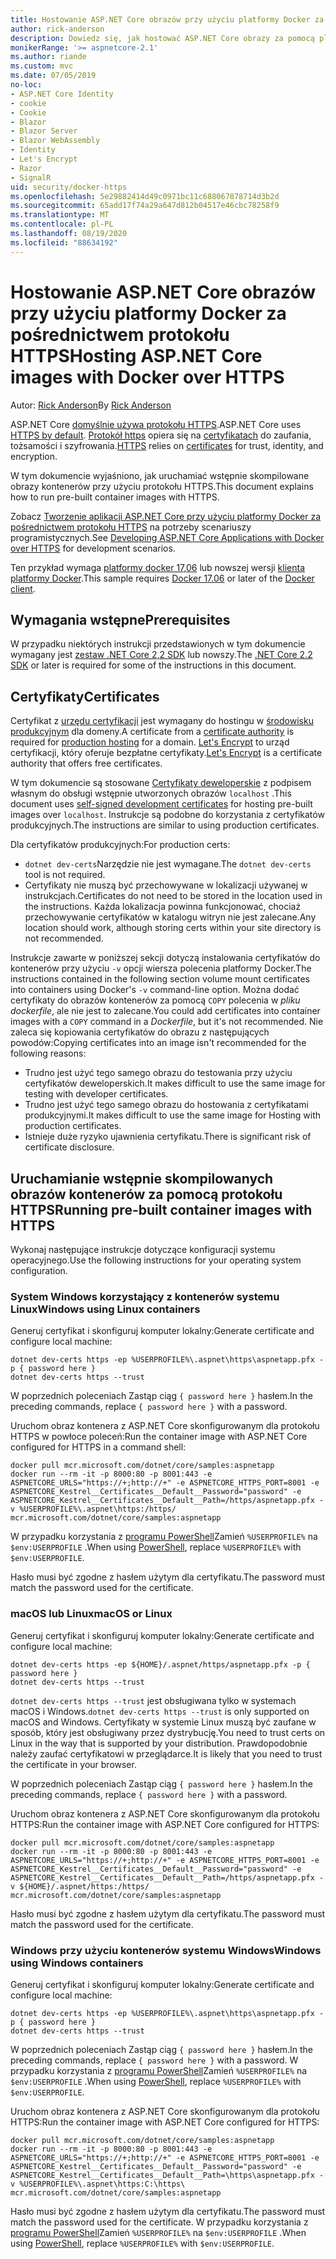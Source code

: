 ```yaml
---
title: Hostowanie ASP.NET Core obrazów przy użyciu platformy Docker za pośrednictwem protokołu HTTPS
author: rick-anderson
description: Dowiedz się, jak hostować ASP.NET Core obrazy za pomocą platformy Docker za pośrednictwem protokołu HTTPS
monikerRange: '>= aspnetcore-2.1'
ms.author: riande
ms.custom: mvc
ms.date: 07/05/2019
no-loc:
- ASP.NET Core Identity
- cookie
- Cookie
- Blazor
- Blazor Server
- Blazor WebAssembly
- Identity
- Let's Encrypt
- Razor
- SignalR
uid: security/docker-https
ms.openlocfilehash: 5e29882414d49c0971bc11c688067878714d3b2d
ms.sourcegitcommit: 65add17f74a29a647d812b04517e46cbc78258f9
ms.translationtype: MT
ms.contentlocale: pl-PL
ms.lasthandoff: 08/19/2020
ms.locfileid: "88634192"
---
```

# <a name="hosting-aspnet-core-images-with-docker-over-https"></a><span data-ttu-id="93efd-103">Hostowanie ASP.NET Core obrazów przy użyciu platformy Docker za pośrednictwem protokołu HTTPS</span><span class="sxs-lookup"><span data-stu-id="93efd-103">Hosting ASP.NET Core images with Docker over HTTPS</span></span>

<span data-ttu-id="93efd-104">Autor: [Rick Anderson](https://twitter.com/RickAndMSFT)</span><span class="sxs-lookup"><span data-stu-id="93efd-104">By [Rick Anderson](https://twitter.com/RickAndMSFT)</span></span>

<span data-ttu-id="93efd-105">ASP.NET Core [domyślnie używa protokołu HTTPS](/aspnet/core/security/enforcing-ssl).</span><span class="sxs-lookup"><span data-stu-id="93efd-105">ASP.NET Core uses [HTTPS by default](/aspnet/core/security/enforcing-ssl).</span></span> <span data-ttu-id="93efd-106">[Protokół https](https://en.wikipedia.org/wiki/HTTPS) opiera się na [certyfikatach](https://en.wikipedia.org/wiki/Public_key_certificate) do zaufania, tożsamości i szyfrowania.</span><span class="sxs-lookup"><span data-stu-id="93efd-106">[HTTPS](https://en.wikipedia.org/wiki/HTTPS) relies on [certificates](https://en.wikipedia.org/wiki/Public_key_certificate) for trust, identity, and encryption.</span></span>

<span data-ttu-id="93efd-107">W tym dokumencie wyjaśniono, jak uruchamiać wstępnie skompilowane obrazy kontenerów przy użyciu protokołu HTTPS.</span><span class="sxs-lookup"><span data-stu-id="93efd-107">This document explains how to run pre-built container images with HTTPS.</span></span>

<span data-ttu-id="93efd-108">Zobacz [Tworzenie aplikacji ASP.NET Core przy użyciu platformy Docker za pośrednictwem protokołu HTTPS](https://github.com/dotnet/dotnet-docker/blob/master/samples/run-aspnetcore-https-development.md) na potrzeby scenariuszy programistycznych.</span><span class="sxs-lookup"><span data-stu-id="93efd-108">See [Developing ASP.NET Core Applications with Docker over HTTPS](https://github.com/dotnet/dotnet-docker/blob/master/samples/run-aspnetcore-https-development.md) for development scenarios.</span></span>

<span data-ttu-id="93efd-109">Ten przykład wymaga [platformy docker 17,06](https://docs.docker.com/release-notes/docker-ce) lub nowszej wersji [klienta platformy Docker](https://www.docker.com/products/docker).</span><span class="sxs-lookup"><span data-stu-id="93efd-109">This sample requires [Docker 17.06](https://docs.docker.com/release-notes/docker-ce) or later of the [Docker client](https://www.docker.com/products/docker).</span></span>

## <a name="prerequisites"></a><span data-ttu-id="93efd-110">Wymagania wstępne</span><span class="sxs-lookup"><span data-stu-id="93efd-110">Prerequisites</span></span>

<span data-ttu-id="93efd-111">W przypadku niektórych instrukcji przedstawionych w tym dokumencie wymagany jest [zestaw .NET Core 2,2 SDK](https://dotnet.microsoft.com/download) lub nowszy.</span><span class="sxs-lookup"><span data-stu-id="93efd-111">The [.NET Core 2.2 SDK](https://dotnet.microsoft.com/download) or later is required for some of the instructions in this document.</span></span>

## <a name="certificates"></a><span data-ttu-id="93efd-112">Certyfikaty</span><span class="sxs-lookup"><span data-stu-id="93efd-112">Certificates</span></span>

<span data-ttu-id="93efd-113">Certyfikat z [urzędu certyfikacji](https://wikipedia.org/wiki/Certificate_authority) jest wymagany do hostingu w [środowisku produkcyjnym](https://blogs.msdn.microsoft.com/webdev/2017/11/29/configuring-https-in-asp-net-core-across-different-platforms/) dla domeny.</span><span class="sxs-lookup"><span data-stu-id="93efd-113">A certificate from a [certificate authority](https://wikipedia.org/wiki/Certificate_authority) is required for [production hosting](https://blogs.msdn.microsoft.com/webdev/2017/11/29/configuring-https-in-asp-net-core-across-different-platforms/) for a domain.</span></span> <span data-ttu-id="93efd-114">[Let's Encrypt](https://letsencrypt.org/) to urząd certyfikacji, który oferuje bezpłatne certyfikaty.</span><span class="sxs-lookup"><span data-stu-id="93efd-114">[Let's Encrypt](https://letsencrypt.org/) is a certificate authority that offers free certificates.</span></span>

<span data-ttu-id="93efd-115">W tym dokumencie są stosowane [Certyfikaty deweloperskie](https://en.wikipedia.org/wiki/Self-signed_certificate) z podpisem własnym do obsługi wstępnie utworzonych obrazów `localhost` .</span><span class="sxs-lookup"><span data-stu-id="93efd-115">This document uses [self-signed development certificates](https://en.wikipedia.org/wiki/Self-signed_certificate) for hosting pre-built images over `localhost`.</span></span> <span data-ttu-id="93efd-116">Instrukcje są podobne do korzystania z certyfikatów produkcyjnych.</span><span class="sxs-lookup"><span data-stu-id="93efd-116">The instructions are similar to using production certificates.</span></span>

<span data-ttu-id="93efd-117">Dla certyfikatów produkcyjnych:</span><span class="sxs-lookup"><span data-stu-id="93efd-117">For production certs:</span></span>

* <span data-ttu-id="93efd-118">`dotnet dev-certs`Narzędzie nie jest wymagane.</span><span class="sxs-lookup"><span data-stu-id="93efd-118">The `dotnet dev-certs` tool is not required.</span></span>
* <span data-ttu-id="93efd-119">Certyfikaty nie muszą być przechowywane w lokalizacji używanej w instrukcjach.</span><span class="sxs-lookup"><span data-stu-id="93efd-119">Certificates do not need to be stored in the location used in the instructions.</span></span> <span data-ttu-id="93efd-120">Każda lokalizacja powinna funkcjonować, chociaż przechowywanie certyfikatów w katalogu witryn nie jest zalecane.</span><span class="sxs-lookup"><span data-stu-id="93efd-120">Any location should work, although storing certs within your site directory is not recommended.</span></span>

<span data-ttu-id="93efd-121">Instrukcje zawarte w poniższej sekcji dotyczą instalowania certyfikatów do kontenerów przy użyciu `-v` opcji wiersza polecenia platformy Docker.</span><span class="sxs-lookup"><span data-stu-id="93efd-121">The instructions contained in the following section volume mount certificates into containers using Docker's `-v` command-line option.</span></span> <span data-ttu-id="93efd-122">Można dodać certyfikaty do obrazów kontenerów za pomocą `COPY` polecenia w *pliku dockerfile*, ale nie jest to zalecane.</span><span class="sxs-lookup"><span data-stu-id="93efd-122">You could add certificates into container images with a `COPY` command in a *Dockerfile*, but it's not recommended.</span></span> <span data-ttu-id="93efd-123">Nie zaleca się kopiowania certyfikatów do obrazu z następujących powodów:</span><span class="sxs-lookup"><span data-stu-id="93efd-123">Copying certificates into an image isn't recommended for the following reasons:</span></span>

* <span data-ttu-id="93efd-124">Trudno jest użyć tego samego obrazu do testowania przy użyciu certyfikatów deweloperskich.</span><span class="sxs-lookup"><span data-stu-id="93efd-124">It makes difficult to use the same image for testing with developer certificates.</span></span>
* <span data-ttu-id="93efd-125">Trudno jest użyć tego samego obrazu do hostowania z certyfikatami produkcyjnymi.</span><span class="sxs-lookup"><span data-stu-id="93efd-125">It makes difficult to use the same image for Hosting with production certificates.</span></span>
* <span data-ttu-id="93efd-126">Istnieje duże ryzyko ujawnienia certyfikatu.</span><span class="sxs-lookup"><span data-stu-id="93efd-126">There is significant risk of certificate disclosure.</span></span>

## <a name="running-pre-built-container-images-with-https"></a><span data-ttu-id="93efd-127">Uruchamianie wstępnie skompilowanych obrazów kontenerów za pomocą protokołu HTTPS</span><span class="sxs-lookup"><span data-stu-id="93efd-127">Running pre-built container images with HTTPS</span></span>

<span data-ttu-id="93efd-128">Wykonaj następujące instrukcje dotyczące konfiguracji systemu operacyjnego.</span><span class="sxs-lookup"><span data-stu-id="93efd-128">Use the following instructions for your operating system configuration.</span></span>

### <a name="windows-using-linux-containers"></a><span data-ttu-id="93efd-129">System Windows korzystający z kontenerów systemu Linux</span><span class="sxs-lookup"><span data-stu-id="93efd-129">Windows using Linux containers</span></span>

<span data-ttu-id="93efd-130">Generuj certyfikat i skonfiguruj komputer lokalny:</span><span class="sxs-lookup"><span data-stu-id="93efd-130">Generate certificate and configure local machine:</span></span>

```dotnetcli
dotnet dev-certs https -ep %USERPROFILE%\.aspnet\https\aspnetapp.pfx -p { password here }
dotnet dev-certs https --trust
```

<span data-ttu-id="93efd-131">W poprzednich poleceniach Zastąp ciąg `{ password here }` hasłem.</span><span class="sxs-lookup"><span data-stu-id="93efd-131">In the preceding commands, replace `{ password here }` with a password.</span></span>

<span data-ttu-id="93efd-132">Uruchom obraz kontenera z ASP.NET Core skonfigurowanym dla protokołu HTTPS w powłoce poleceń:</span><span class="sxs-lookup"><span data-stu-id="93efd-132">Run the container image with ASP.NET Core configured for HTTPS in a command shell:</span></span>

```console
docker pull mcr.microsoft.com/dotnet/core/samples:aspnetapp
docker run --rm -it -p 8000:80 -p 8001:443 -e ASPNETCORE_URLS="https://+;http://+" -e ASPNETCORE_HTTPS_PORT=8001 -e ASPNETCORE_Kestrel__Certificates__Default__Password="password" -e ASPNETCORE_Kestrel__Certificates__Default__Path=/https/aspnetapp.pfx -v %USERPROFILE%\.aspnet\https:/https/ mcr.microsoft.com/dotnet/core/samples:aspnetapp
```

<span data-ttu-id="93efd-133">W przypadku korzystania z [programu PowerShell](/powershell/scripting/overview)Zamień `%USERPROFILE%` na `$env:USERPROFILE` .</span><span class="sxs-lookup"><span data-stu-id="93efd-133">When using [PowerShell](/powershell/scripting/overview), replace `%USERPROFILE%` with `$env:USERPROFILE`.</span></span>

<span data-ttu-id="93efd-134">Hasło musi być zgodne z hasłem użytym dla certyfikatu.</span><span class="sxs-lookup"><span data-stu-id="93efd-134">The password must match the password used for the certificate.</span></span>

### <a name="macos-or-linux"></a><span data-ttu-id="93efd-135">macOS lub Linux</span><span class="sxs-lookup"><span data-stu-id="93efd-135">macOS or Linux</span></span>

<span data-ttu-id="93efd-136">Generuj certyfikat i skonfiguruj komputer lokalny:</span><span class="sxs-lookup"><span data-stu-id="93efd-136">Generate certificate and configure local machine:</span></span>

```dotnetcli
dotnet dev-certs https -ep ${HOME}/.aspnet/https/aspnetapp.pfx -p { password here }
dotnet dev-certs https --trust
```

<span data-ttu-id="93efd-137">`dotnet dev-certs https --trust` jest obsługiwana tylko w systemach macOS i Windows.</span><span class="sxs-lookup"><span data-stu-id="93efd-137">`dotnet dev-certs https --trust` is only supported on macOS and Windows.</span></span> <span data-ttu-id="93efd-138">Certyfikaty w systemie Linux muszą być zaufane w sposób, który jest obsługiwany przez dystrybucję.</span><span class="sxs-lookup"><span data-stu-id="93efd-138">You need to trust certs on Linux in the way that is supported by your distribution.</span></span> <span data-ttu-id="93efd-139">Prawdopodobnie należy zaufać certyfikatowi w przeglądarce.</span><span class="sxs-lookup"><span data-stu-id="93efd-139">It is likely that you need to trust the certificate in your browser.</span></span>

<span data-ttu-id="93efd-140">W poprzednich poleceniach Zastąp ciąg `{ password here }` hasłem.</span><span class="sxs-lookup"><span data-stu-id="93efd-140">In the preceding commands, replace `{ password here }` with a password.</span></span>

<span data-ttu-id="93efd-141">Uruchom obraz kontenera z ASP.NET Core skonfigurowanym dla protokołu HTTPS:</span><span class="sxs-lookup"><span data-stu-id="93efd-141">Run the container image with ASP.NET Core configured for HTTPS:</span></span>

```console
docker pull mcr.microsoft.com/dotnet/core/samples:aspnetapp
docker run --rm -it -p 8000:80 -p 8001:443 -e ASPNETCORE_URLS="https://+;http://+" -e ASPNETCORE_HTTPS_PORT=8001 -e ASPNETCORE_Kestrel__Certificates__Default__Password="password" -e ASPNETCORE_Kestrel__Certificates__Default__Path=/https/aspnetapp.pfx -v ${HOME}/.aspnet/https:/https/ mcr.microsoft.com/dotnet/core/samples:aspnetapp
```

<span data-ttu-id="93efd-142">Hasło musi być zgodne z hasłem użytym dla certyfikatu.</span><span class="sxs-lookup"><span data-stu-id="93efd-142">The password must match the password used for the certificate.</span></span>

### <a name="windows-using-windows-containers"></a><span data-ttu-id="93efd-143">Windows przy użyciu kontenerów systemu Windows</span><span class="sxs-lookup"><span data-stu-id="93efd-143">Windows using Windows containers</span></span>

<span data-ttu-id="93efd-144">Generuj certyfikat i skonfiguruj komputer lokalny:</span><span class="sxs-lookup"><span data-stu-id="93efd-144">Generate certificate and configure local machine:</span></span>

```dotnetcli
dotnet dev-certs https -ep %USERPROFILE%\.aspnet\https\aspnetapp.pfx -p { password here }
dotnet dev-certs https --trust
```

<span data-ttu-id="93efd-145">W poprzednich poleceniach Zastąp ciąg `{ password here }` hasłem.</span><span class="sxs-lookup"><span data-stu-id="93efd-145">In the preceding commands, replace `{ password here }` with a password.</span></span> <span data-ttu-id="93efd-146">W przypadku korzystania z [programu PowerShell](/powershell/scripting/overview)Zamień `%USERPROFILE%` na `$env:USERPROFILE` .</span><span class="sxs-lookup"><span data-stu-id="93efd-146">When using [PowerShell](/powershell/scripting/overview), replace `%USERPROFILE%` with `$env:USERPROFILE`.</span></span>

<span data-ttu-id="93efd-147">Uruchom obraz kontenera z ASP.NET Core skonfigurowanym dla protokołu HTTPS:</span><span class="sxs-lookup"><span data-stu-id="93efd-147">Run the container image with ASP.NET Core configured for HTTPS:</span></span>

```console
docker pull mcr.microsoft.com/dotnet/core/samples:aspnetapp
docker run --rm -it -p 8000:80 -p 8001:443 -e ASPNETCORE_URLS="https://+;http://+" -e ASPNETCORE_HTTPS_PORT=8001 -e ASPNETCORE_Kestrel__Certificates__Default__Password="password" -e ASPNETCORE_Kestrel__Certificates__Default__Path=\https\aspnetapp.pfx -v %USERPROFILE%\.aspnet\https:C:\https\ mcr.microsoft.com/dotnet/core/samples:aspnetapp
```

<span data-ttu-id="93efd-148">Hasło musi być zgodne z hasłem użytym dla certyfikatu.</span><span class="sxs-lookup"><span data-stu-id="93efd-148">The password must match the password used for the certificate.</span></span> <span data-ttu-id="93efd-149">W przypadku korzystania z [programu PowerShell](/powershell/scripting/overview)Zamień `%USERPROFILE%` na `$env:USERPROFILE` .</span><span class="sxs-lookup"><span data-stu-id="93efd-149">When using [PowerShell](/powershell/scripting/overview), replace `%USERPROFILE%` with `$env:USERPROFILE`.</span></span>
